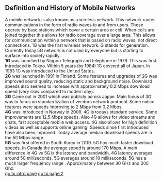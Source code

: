 ## Definition and History of Mobile Networks
A mobile network is also known as a wireless network. This network routes communications in the form of radio waves to and from users. These operate by base stations which cover a certain area or cell. When cells are joined together this allows for radio coverage over a large area. This allows for communication within a network that is based on radio waves, not direct connections. 1G was the first wireless network. G stands for generation. Currently today 5G network is not used by everyone but is starting to surface into society rapidly.  <br>
**1G** was launched by Nippon Telegraph and telephone in 1979. This was first introduced in Tokyo. Within 5 years (by 1984) 1G covered all of Japan. In 1983 1G was introduced to the United States.  <br>
**2G** was launched in 1991 in Finland. Some features and upgrades of 2G was improved sound quality, reducing static and background noise. Download speeds also seemed to increase with approximately 0.2 Mbps download speed (very slow compared to modern day).  <br>
**3G** Came out in 2001 which was publicly across Japan. Main focus of 3G was to focus on standardization of vendors network protocol. Some notice features were speeds improving to 2 Mbps from 0.2 Mbps.  <br>
**4G** was introduced in Norway in 2009. 4G is todays standard service. Some improvements are 12.5 Mbps speeds. Also 4G allows for video streams and chats, fast acceptable mobile web access. 4G also allows for high definition videos as well as supports online gaming. Speeds since first introduced have also been improved. Today average median download speeds are in the 50 Mbps range.  <br>
**5G** was first offered in South Korea in 2019. 5G has much faster download speeds. In Canada the average spped is around 170 Mbps. A main difference in 4G vs 5G is the latency and bandwidth. 4G latency averages around  50 milliseconds. 5G averages around 10 milliseconds. 5G has a much larger frequency range . Approximately between 30 GHz and 300 Ghz. <br>
[go to intro page](README.md) [go to page 2](page2.md)
